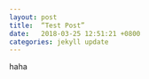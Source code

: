 ```yaml
---
layout: post
title:  “Test Post”
date:   2018-03-25 12:51:21 +0800
categories: jekyll update
---
```

haha
